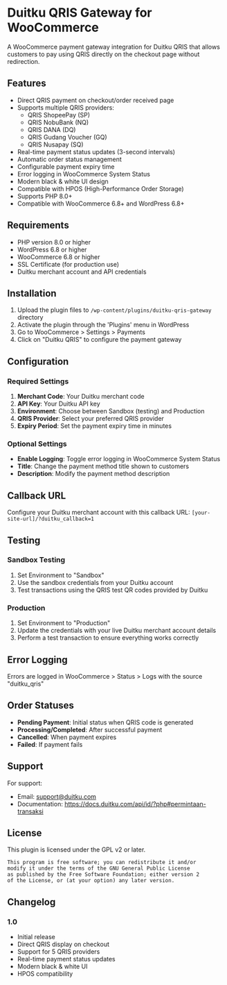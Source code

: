 # Duitku QRIS Gateway for WooCommerce

A WooCommerce payment gateway integration for Duitku QRIS that allows customers to pay using QRIS directly on the checkout page without redirection.

## Features

- Direct QRIS payment on checkout/order received page
- Supports multiple QRIS providers:
  - QRIS ShopeePay (SP)
  - QRIS NobuBank (NQ)
  - QRIS DANA (DQ)
  - QRIS Gudang Voucher (GQ)
  - QRIS Nusapay (SQ)
- Real-time payment status updates (3-second intervals)
- Automatic order status management
- Configurable payment expiry time
- Error logging in WooCommerce System Status
- Modern black & white UI design
- Compatible with HPOS (High-Performance Order Storage)
- Supports PHP 8.0+
- Compatible with WooCommerce 6.8+ and WordPress 6.8+

## Requirements

- PHP version 8.0 or higher
- WordPress 6.8 or higher
- WooCommerce 6.8 or higher
- SSL Certificate (for production use)
- Duitku merchant account and API credentials

## Installation

1. Upload the plugin files to `/wp-content/plugins/duitku-qris-gateway` directory
2. Activate the plugin through the 'Plugins' menu in WordPress
3. Go to WooCommerce > Settings > Payments
4. Click on "Duitku QRIS" to configure the payment gateway

## Configuration

### Required Settings

1. **Merchant Code**: Your Duitku merchant code
2. **API Key**: Your Duitku API key
3. **Environment**: Choose between Sandbox (testing) and Production
4. **QRIS Provider**: Select your preferred QRIS provider
5. **Expiry Period**: Set the payment expiry time in minutes

### Optional Settings

- **Enable Logging**: Toggle error logging in WooCommerce System Status
- **Title**: Change the payment method title shown to customers
- **Description**: Modify the payment method description

## Callback URL

Configure your Duitku merchant account with this callback URL:
`[your-site-url]/?duitku_callback=1`

## Testing

### Sandbox Testing
1. Set Environment to "Sandbox"
2. Use the sandbox credentials from your Duitku account
3. Test transactions using the QRIS test QR codes provided by Duitku

### Production
1. Set Environment to "Production"
2. Update the credentials with your live Duitku merchant account details
3. Perform a test transaction to ensure everything works correctly

## Error Logging

Errors are logged in WooCommerce > Status > Logs with the source "duitku_qris"

## Order Statuses

- **Pending Payment**: Initial status when QRIS code is generated
- **Processing/Completed**: After successful payment
- **Cancelled**: When payment expires
- **Failed**: If payment fails

## Support

For support:
- Email: support@duitku.com
- Documentation: https://docs.duitku.com/api/id/?php#permintaan-transaksi

## License

This plugin is licensed under the GPL v2 or later.

```
This program is free software; you can redistribute it and/or
modify it under the terms of the GNU General Public License
as published by the Free Software Foundation; either version 2
of the License, or (at your option) any later version.
```

## Changelog

### 1.0
- Initial release
- Direct QRIS display on checkout
- Support for 5 QRIS providers
- Real-time payment status updates
- Modern black & white UI
- HPOS compatibility
